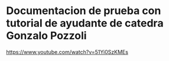 # Documentacion de prueba con tutorial de ayudante de catedra Gonzalo Pozzoli
https://www.youtube.com/watch?v=51Yi0SzKMEs

